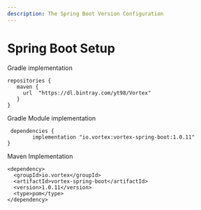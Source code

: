 ```yaml
---
description: The Spring Boot Version Configuration
---
```


# Spring Boot Setup

Gradle implementation

```text
repositories {
   maven {
     url  "https://dl.bintray.com/yt98/Vortex"
   }
}
```

Gradle Module implementation

```text
 dependencies {
        implementation "io.vortex:vortex-spring-boot:1.0.11"
}
```

Maven Implementation

```text
<dependency>
  <groupId>io.vortex</groupId>
  <artifactId>vortex-spring-boot</artifactId>
  <version>1.0.11</version>
  <type>pom</type>
</dependency>
```



